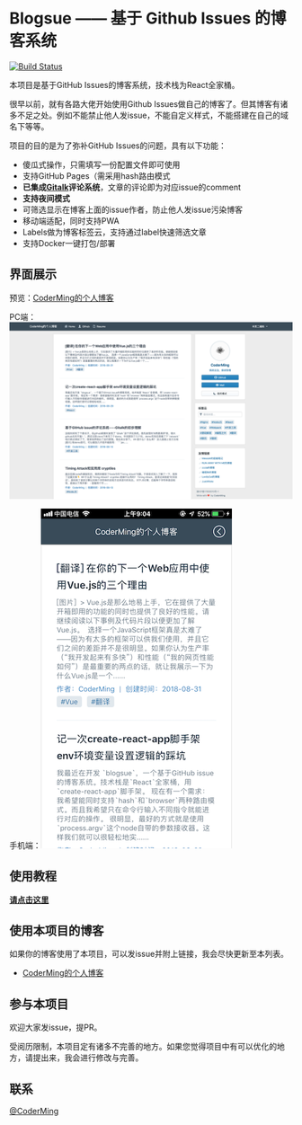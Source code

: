 # Blogsue —— 基于 Github Issues 的博客系统
[![Build Status](https://travis-ci.org/CoderMing/blogsue.svg?branch=master)](https://travis-ci.org/CoderMing/blogsue)

本项目是基于GitHub Issues的博客系统，技术栈为React全家桶。

很早以前，就有各路大佬开始使用Github Issues做自己的博客了。但其博客有诸多不足之处。例如不能禁止他人发issue，不能自定义样式，不能搭建在自己的域名下等等。

项目的目的是为了弥补GitHub Issues的问题，具有以下功能：

- 傻瓜式操作，只需填写一份配置文件即可使用
- 支持GitHub Pages（需采用hash路由模式
- **已集成[Gitalk](https://github.com/gitalk/gitalk)评论系统**，文章的评论即为对应issue的comment
- **支持夜间模式**
- 可筛选显示在博客上面的issue作者，防止他人发issue污染博客
- 移动端适配，同时支持PWA
- Labels做为博客标签云，支持通过label快速筛选文章
- 支持Docker一键打包/部署



## 界面展示

预览：[CoderMing的个人博客](https://www.coderming.com)

PC端：![ov-desktop](ASSETS/ov-desktop.png)

手机端：![ov-mobile](ASSETS/ov-mobile.png)



## 使用教程

**[请点击这里](./how-to-use.md)**



## 使用本项目的博客

如果你的博客使用了本项目，可以发issue并附上链接，我会尽快更新至本列表。

- [CoderMing的个人博客](https://www.coderming.com)



## 参与本项目

欢迎大家发issue，提PR。

受阅历限制，本项目定有诸多不完善的地方。如果您觉得项目中有可以优化的地方，请提出来，我会进行修改与完善。



## 联系

[@CoderMing](https://www.coderming.com)
